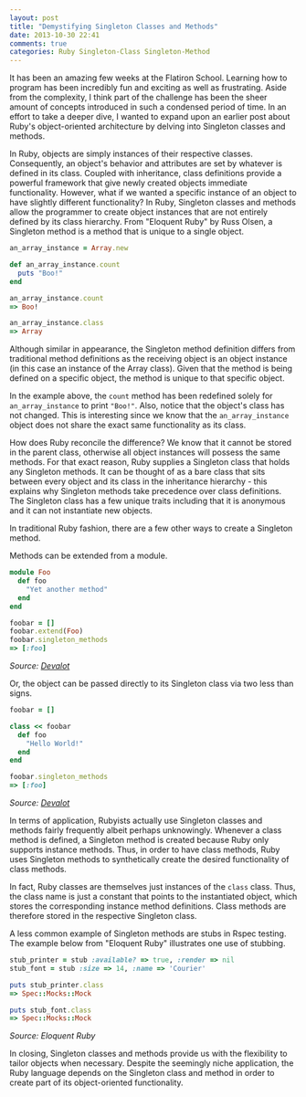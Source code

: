 ```yaml
---
layout: post
title: "Demystifying Singleton Classes and Methods"
date: 2013-10-30 22:41
comments: true
categories: Ruby Singleton-Class Singleton-Method
---
```


It has been an amazing few weeks at the Flatiron School. Learning how to program has been incredibly fun and exciting as well as frustrating. Aside from the complexity, I think part of the challenge has been the sheer amount of concepts introduced in such a condensed period of time. In an effort to take a deeper dive, I wanted to expand upon an earlier post about Ruby's object-oriented architecture by delving into Singleton classes and methods.

In Ruby, objects are simply instances of their respective classes. Consequently, an object's behavior and attributes are set by whatever is defined in its class. Coupled with inheritance, class definitions provide a powerful framework that give newly created objects immediate functionality. However, what if we wanted a specific instance of an object to have slightly different functionality? In Ruby, Singleton classes and methods allow the programmer to create object instances that are not entirely defined by its class hierarchy. From "Eloquent Ruby" by Russ Olsen, a Singleton method is a method that is unique to a single object.

```ruby
an_array_instance = Array.new

def an_array_instance.count
  puts "Boo!"
end

an_array_instance.count
=> Boo!

an_array_instance.class
=> Array
```

Although similar in appearance, the Singleton method definition differs from traditional method definitions as the receiving object is an object instance (in this case an instance of the Array class). Given that the method is being defined on a specific object, the method is unique to that specific object.

In the example above, the `count` method has been redefined solely for `an_array_instance` to print `"Boo!"`. Also, notice that the object's class has not changed. This is interesting since we know that the `an_array_instance` object does not share the exact same functionality as its class.

How does Ruby reconcile the difference? We know that it cannot be stored in the parent class, otherwise all object instances will possess the same methods. For that exact reason, Ruby supplies a Singleton class that holds any Singleton methods. It can be thought of as a bare class that sits between every object and its class in the inheritance hierarchy - this explains why Singleton methods take precedence over class definitions. The Singleton class has a few unique traits including that it is anonymous and it can not instantiate new objects.

In traditional Ruby fashion, there are a few other ways to create a Singleton method.

Methods can be extended from a module.

```ruby
module Foo
  def foo
    "Yet another method"
  end
end

foobar = []
foobar.extend(Foo)
foobar.singleton_methods
=> [:foo]
```
*Source: [Devalot](http://www.devalot.com/articles/2008/09/ruby-singleton)*

Or, the object can be passed directly to its Singleton class via two less than signs.

```ruby
foobar = []

class << foobar
  def foo
    "Hello World!"
  end
end

foobar.singleton_methods
=> [:foo]
```
*Source: [Devalot](http://www.devalot.com/articles/2008/09/ruby-singleton)*

In terms of application, Rubyists actually use Singleton classes and methods fairly frequently albeit perhaps unknowingly. Whenever a class method is defined, a Singleton method is created because Ruby only supports instance methods. Thus, in order to have class methods, Ruby uses Singleton methods to synthetically create the desired functionality of class methods.

In fact, Ruby classes are themselves just instances of the `class` class. Thus, the class name is just a constant that points to the instantiated object, which stores the corresponding instance method definitions. Class methods are therefore stored in the respective Singleton class.

A less common example of Singleton methods are stubs in Rspec testing. The example below from "Eloquent Ruby" illustrates one use of stubbing.

```ruby
stub_printer = stub :available? => true, :render => nil
stub_font = stub :size => 14, :name => 'Courier'

puts stub_printer.class
=> Spec::Mocks::Mock

puts stub_font.class
=> Spec::Mocks::Mock
```
*Source: Eloquent Ruby*

In closing, Singleton classes and methods provide us with the flexibility to tailor objects when necessary. Despite the seemingly niche application, the Ruby language depends on the Singleton class and method in order to create part of its object-oriented functionality.
